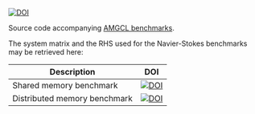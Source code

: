 [![DOI](https://zenodo.org/badge/DOI/10.5281/zenodo.1471189.svg)](https://doi.org/10.5281/zenodo.1471189)


Source code accompanying
[AMGCL benchmarks](http://amgcl.readthedocs.io/en/latest/benchmarks.html).

The system matrix and the RHS used for the Navier-Stokes benchmarks
may be retrieved here:

| Description                  | DOI                                                                                                       |
|------------------------------|-----------------------------------------------------------------------------------------------------------|
| Shared memory benchmark      | [![DOI](https://zenodo.org/badge/DOI/10.5281/zenodo.1231961.svg)](https://doi.org/10.5281/zenodo.1231961) |
| Distributed memory benchmark | [![DOI](https://zenodo.org/badge/DOI/10.5281/zenodo.1231818.svg)](https://doi.org/10.5281/zenodo.1231818) |
